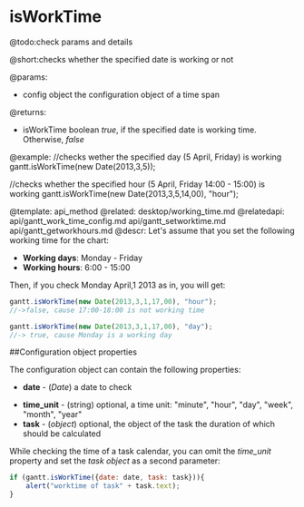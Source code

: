 isWorkTime
=============

@todo:check params and details

@short:checks whether the specified date is working or not
	

@params:
- config	object		the configuration object of a time span


@returns:
- isWorkTime	boolean		<i>true</i>, if the specified date is working time. Otherwise, <i>false</i>

@example:
//checks wether the specified day (5 April, Friday) is working
gantt.isWorkTime(new Date(2013,3,5));

//checks whether the specified hour (5 April, Friday 14:00 - 15:00) is working
gantt.isWorkTime(new Date(2013,3,5,14,00), "hour");


@template:	api_method
@related:
	desktop/working_time.md
@relatedapi:
	api/gantt_work_time_config.md
	api/gantt_setworktime.md
    api/gantt_getworkhours.md
@descr:
Let's  assume that you set the following working time for the chart:

- **Working days**: Monday - Friday
- **Working hours**: 6:00 - 15:00

Then, if you check Monday April,1 2013 as in, you will get: 

~~~js
gantt.isWorkTime(new Date(2013,3,1,17,00), "hour"); 
//->false, cause 17:00-18:00 is not working time

gantt.isWorkTime(new Date(2013,3,1,17,00), "day"); 
//-> true, cause Monday is a working day
~~~

##Configuration object properties

The configuration object can contain the following properties:

- **date** - (*Date*) a date to check 
* **time_unit** - (string)	optional, a time unit: "minute", "hour", "day", "week", "month", "year"
* **task** - (*object*)	optional, the object of the task the duration of which should be calculated

While checking the time of a task calendar, you can omit the *time_unit* property and set the *task object* as a second parameter:

~~~js
if (gantt.isWorkTime({date: date, task: task})){
    alert("worktime of task" + task.text);
}
~~~



